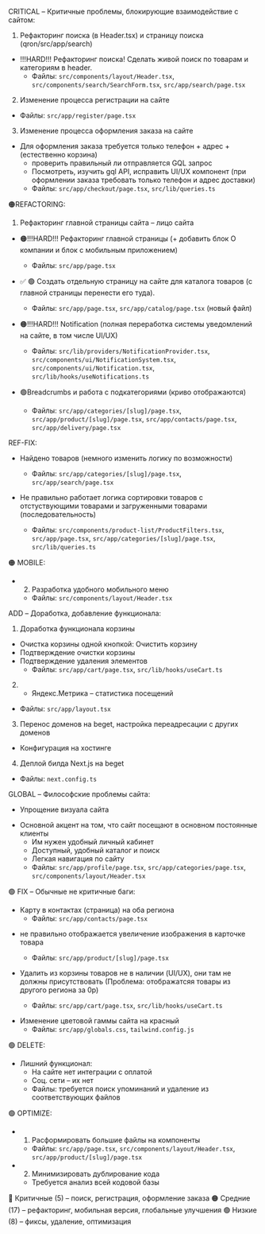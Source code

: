CRITICAL – Критичные проблемы, блокирующие взаимодействие с сайтом:

1. Рефакторинг поиска (в Header.tsx) и страницу поиска (qron/src/app/search)

- !!!HARD!!! Рефакторинг поиска! Сделать живой поиск по товарам и категориям в header.
  - Файлы: `src/components/layout/Header.tsx`, `src/components/search/SearchForm.tsx`, `src/app/search/page.tsx`

2. Изменение процесса регистрации на сайте
  - Файлы: `src/app/register/page.tsx`
  
3. Изменение процесса оформления заказа на сайте

- Для оформления заказа требуется только телефон + адрес + (естественно корзина)
  - проверить правильный ли отправляется GQL запрос
  * Посмотреть, изучить gql API, исправить UI/UX компонент (при оформлении заказа требовать только телефон и адрес доставки)
  - Файлы: `src/app/checkout/page.tsx`, `src/lib/queries.ts`

🟠REFACTORING:

1. Рефакторинг главной страницы сайта – лицо сайта

- 🟠!!!HARD!!! Рефакторинг главной страницы (+ добавить блок О компании и блок с мобильным приложением)
  - Файлы: `src/app/page.tsx`
  
- ✅ 🟢 Создать отдельную страницу на сайте для каталога товаров (с главной страницы перенести его туда).
  - Файлы: `src/app/page.tsx`, `src/app/catalog/page.tsx` (новый файл)
  
<!-- - ✅ 🟢 Рефакторинг лучших предложений /src/components/product/ProductCarousel.tsx (совсем не правильная логика работы, лучше пока заменить на скролл)
  - Файлы: `src/components/product/ProductCarousel.tsx` -->

- 🟠!!!HARD!!! Notification (полная переработка системы уведомлений на сайте, в том числе UI/UX)
  - Файлы: `src/lib/providers/NotificationProvider.tsx`, `src/components/ui/NotificationSystem.tsx`, `src/components/ui/Notification.tsx`, `src/lib/hooks/useNotifications.ts`
  
- 🟢Breadcrumbs и работа с подкатегориями (криво отображаются)
  - Файлы: `src/app/categories/[slug]/page.tsx`, `src/app/product/[slug]/page.tsx`, `src/app/contacts/page.tsx`, `src/app/delivery/page.tsx`

REF-FIX:

- Найдено товаров (немного изменить логику по возможности)
  - Файлы: `src/app/categories/[slug]/page.tsx`, `src/app/search/page.tsx`
  
- Не правильно работает логика сортировки товаров с отстуствующими товарами и загруженными товарами (последовательность)
  - Файлы: `src/components/product-list/ProductFilters.tsx`, `src/app/page.tsx`, `src/app/categories/[slug]/page.tsx`, `src/lib/queries.ts`

🟠 MOBILE:

<!-- - 1. Уменьшение размеров шрифтов на мобильной версии
  - Файлы: `src/app/globals.css`, `tailwind.config.js` -->
  
- 2. Разработка удобного мобильного меню
  - Файлы: `src/components/layout/Header.tsx`

<!-- - -->

ADD – Доработка, добавление функционала:

1. Доработка функционала корзины

- Очистка корзины одной кнопкой: Очистить корзину
- Подтверждение очистки корзины
- Подтверждение удаления элементов
  - Файлы: `src/app/cart/page.tsx`, `src/lib/hooks/useCart.ts`

2. - Яндекс.Метрика – статистика посещений
  - Файлы: `src/app/layout.tsx`

3. Перенос доменов на beget, настройка переадресации с других доменов
  - Конфигурация на хостинге

4. Деплой билда Next.js на beget
  - Файлы: `next.config.ts`

<!-- - -->

GLOBAL – Философские проблемы сайта:

- Упрощение визуала сайта

* Основной акцент на том, что сайт посещают в основном постоянные клиенты
  - Им нужен удобный личный кабинет
  - Доступный, удобный каталог и поиск
  - Легкая навигация по сайту
  - Файлы: `src/app/profile/page.tsx`, `src/app/categories/page.tsx`, `src/components/layout/Header.tsx`

🟢 FIX – Обычные не критичные баги:

<!-- - Не всегда работает подгрузка товаров при перемещении по категориям (вроде исправлено) -->

- Карту в контактах (страница) на оба региона
  - Файлы: `src/app/contacts/page.tsx`
  
<!-- - ✅ 🟢 z-index сортировки сделать больше
  - Файлы: `src/components/product-list/ProductFilters.tsx`
  
- ✅ 🟢 поправить мини-галерею под фото товара, верстка кривовато отображается (там скролл почему-то в высоту) (не видно полностью)
  - Файлы: `src/app/product/[slug]/page.tsx` -->
  
<!-- - (ПОКА НЕ ЯСНО КАК РЕАЛИЗОВАТЬ) не отображать подкатегории, где нет товаров (В данной категории нет товаров.)
  - Файлы: `src/app/categories/[slug]/page.tsx` -->
  
<!-- - отображение картинок в каталоге сделать полное
  - Файлы: `src/components/product/ProductCard.tsx` -->
  
- не правильно отображается увеличение изображения в карточке товара
  - Файлы: `src/app/product/[slug]/page.tsx`
  
- Удалить из корзины товаров не в наличии (UI/UX), они там не должны присутствовать (Проблема: отображатсяя товары из другого региона за 0р)
  - Файлы: `src/app/cart/page.tsx`, `src/lib/hooks/useCart.ts`
  
<!-- - ✅ Товары не в наличии (карточки в каталоге) затемнить, сделать более серыми
  - Файлы: `src/components/product/ProductCard.tsx` -->
  
- Изменение цветовой гаммы сайта на красный
  - Файлы: `src/app/globals.css`, `tailwind.config.js`

🟢 DELETE:

- Лишний функционал:
  - На сайте нет интеграции с оплатой
  - Соц. сети – их нет
  - Файлы: требуется поиск упоминаний и удаление из соответствующих файлов

🟢 OPTIMIZE:

- 1. Расформировать большие файлы на компоненты
  - Файлы: `src/app/page.tsx`, `src/components/layout/Header.tsx`, `src/app/product/[slug]/page.tsx`
  
- 2. Минимизировать дублирование кода
  - Требуется анализ всей кодовой базы

🔴 Критичные (5) – поиск, регистрация, оформление заказа
🟠 Средние (17) – рефакторинг, мобильная версия, глобальные улучшения
🟢 Низкие (8) – фиксы, удаление, оптимизация
